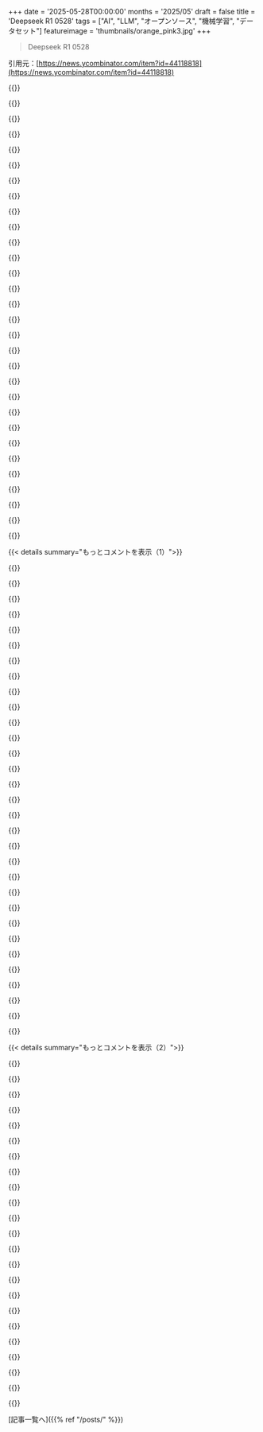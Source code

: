+++
date = '2025-05-28T00:00:00'
months = '2025/05'
draft = false
title = 'Deepseek R1 0528'
tags = ["AI", "LLM", "オープンソース", "機械学習", "データセット"]
featureimage = 'thumbnails/orange_pink3.jpg'
+++

> Deepseek R1 0528

引用元：[https://news.ycombinator.com/item?id=44118818](https://news.ycombinator.com/item?id=44118818)




{{<matomeQuote body="おー、早くもOpenRouter経由で7つのプロバイダーから使えるようになったってさ！<br>https：//openrouter.ai/deepseek/deepseek-r1-0528/providersを見てみて。<br>元のDeepSeek R1の5月28日アップデート版で、OpenAI o1並みの性能だけど、オープンソースで推論トークンも完全に公開されてるんだ。<br>パラメータは671Bで、推論時には37Bがアクティブになるらしいよ。<br>完全にオープンソースのモデルなんだって。" userName="jacob019" createdAt="2025/05/28 22:31:27" color="#ff33a1">}}




{{<matomeQuote body="でも、何で学習されたかのソース素材は不明っぽいよね？<br>だから、ソースから再現できるっていうよりは、ウェイトが公開されてるってことかな。<br>「Open R1」ってプロジェクトを覚えてるんだけど、前回チェックした時は独自の学習素材リスト集めに取り組んでたんだ。<br>活動してるみたいだけど、どこまで進んだかは分からないや。<br>https：//github.com/huggingface/open-r1" userName="jazzyjackson" createdAt="2025/05/28 23:22:12" color="#785bff">}}




{{<matomeQuote body="そういう区別を気にする人って少ないと思うんだ。<br>オープンソースかそうじゃないかっていう区別は、たいてい商業利用できるかってとこに行き着くでしょ。<br>君が言ってるのは単に再現不可能ってことで、それは完全に正しいけど別の問題だよ。" userName="make3" createdAt="2025/05/29 00:42:25" color="#ff5c5c">}}




{{<matomeQuote body="でもソースはどこなの？<br>バイナリの塊しか見えないんだけど、何をもってオープンソースなの？" userName="piperswe" createdAt="2025/05/29 00:47:56" color="#785bff">}}




{{<matomeQuote body="入力データセットのリストを公開するのって、基本的には不可能じゃない？<br>どの研究所も莫大な量の著作権のある素材を使ってるのは公然の秘密だよ。<br>データ、ウェイト、コード全部がオープンなモデルを作ろうって動きもいくつかあるけど、どれも最先端の性能には到達してないんだ。" userName="pradn" createdAt="2025/05/29 01:40:20" color="#ff33a1">}}




{{<matomeQuote body="ウェイトこそがソースだよ。<br>ウェイトにコンパイルされたわけじゃないし。<br>直接学習されたんだから。<br>でも、君が言いたいことは分かるよ。<br>学習パイプラインとソースデータセットが利用できる方が、もっとオープンだよね。" userName="jacob019" createdAt="2025/05/29 03:00:35" color="">}}




{{<matomeQuote body="僕はウェイトの方がバイナリっぽいと思うな。<br>学習パイプラインがコンパイラで、学習データセットがソースっていう方がしっくりくる。" userName="timschmidt" createdAt="2025/05/29 04:30:35" color="">}}




{{<matomeQuote body="でも、その例えはすごく不完全だと思うな。<br>だって、プログラムみたいにゼロから再構築できるわけじゃないし、学習プロセスだってどうせ再現できないでしょ。<br>それにしたって、Open Source Initiativeが長年かけて相談した結果によると、データ全体の開示は必要だってさ。<br>https：//opensource.org/ai" userName="reedciccio" createdAt="2025/05/29 07:24:30" color="#785bff">}}




{{<matomeQuote body="それはオープンソースじゃないってば！<br>https：//www.downloadableisnotopensource.org/" userName="fragmede" createdAt="2025/05/28 23:31:25" color="">}}




{{<matomeQuote body="＞学習プロセス、なんか再現できないっぽいね<br>学習プロセスは完全な決定論的だよ。ただのアルゴリズムだし。同じデータ突っ込めば同じウェイト出てくるって。もし計算コストの話なら、昔のコンパイラもそうだったんだよ。20年もすれば、今のモデルだってスマホで学習できるようになってるって。" userName="timschmidt" createdAt="2025/05/29 07:26:34" color="#ff5c5c">}}




{{<matomeQuote body="俺の脳みそだって、大量の著作物で学習されてるし。一部はほぼそのまま丸暗記してるのもあるし。読んだり見たり聞いたりした著作物の名前、いっぱい挙げられるよ。<br>まあ、俺の脳みそはオープンソースじゃないけど、もし脳のスナップショット撮って公開する技術ができても、たぶん違法じゃないと思うんだよね。オープンソースにするなら。<br>でも、これって”ソース”を脳みそって定義した場合だけ”再現可能”って言える話だけどね。学習した全データじゃなくてさ。" userName="ratamacue" createdAt="2025/05/29 18:49:47" color="">}}




{{<matomeQuote body="＞一部はほぼそのまま丸暗記してるのもあるし<br>君（人間）が著作権法に違反したら、法的手段取られる可能性あるでしょ。<br>君ひとりでできる損害なんて限られてるけど、AIは複製コストが安いから損害の規模が違うんだよ。<br>能力とか、法的な意思決定をする人たちを惑わす動機とか、人間とAIには他にもたくさんの違いがあるしね。" userName="overfeed" createdAt="2025/05/29 19:22:43" color="">}}




{{<matomeQuote body="仮に著作物で学習するのがOKだとしても、データのダンプをそのまま提供するのはほぼ確実にダメでしょ。" userName="rcxdude" createdAt="2025/05/29 08:11:49" color="">}}




{{<matomeQuote body="データダンプなんていらないよ、学習に使ったデータソースのURLとかリストするだけでいいんだって。<br>俺が知る限り、LAIONの学習データセットはそうやって公開されてたし。" userName="alpaca128" createdAt="2025/05/29 08:38:10" color="#785bff">}}




{{<matomeQuote body="＞学習に使われたソース、何も情報ないみたいだけど、そうだよね？<br>知りたいんだけどさ、その情報知って誰か何か”役に立つ”ことしてるの？別に誰でも気軽にモデル学習できるわけじゃないしさ・・" userName="behnamoh" createdAt="2025/05/29 00:11:55" color="">}}




{{<matomeQuote body="ウェイトをファインチューンして、自分なりのモデル出すことができるじゃん。<br>例えば、Qwenベースで出てきてる特殊なサードパーティモデル全部見てみ？<br>”オープンソース”はここでは言葉が違うかも。彼らが言ってるのは”このウェイトをいじって再配布できるよ”って意味だよ。" userName="otabdeveloper4" createdAt="2025/05/29 05:39:56" color="#ff5733">}}




{{<matomeQuote body="AI/MLのオープンソースは超複雑で、コード、データ、ウェイトとか色々ある。点数評価必要だね。DeepSeekはOpenAIよりマシ（7/10 vs 0/10）。みんな汚いデータで学習してるから、合法的なオープンデータはまだ。合成かロボット収集データが主流になるかもね。" userName="echelon" createdAt="2025/05/29 00:50:08" color="#ff33a1">}}




{{<matomeQuote body="OpenAIが出してるモデルよりは”ソース”が多いってことだろ。" userName="behnamoh" createdAt="2025/05/29 00:10:56" color="">}}




{{<matomeQuote body="古くなったURLとか本のタイトルリストを渡されて、ユーザーが自分でOCRしてモデル再現しろって言われても、あんまり役に立たないみたいだね。" userName="anonymoushn" createdAt="2025/05/29 09:32:45" color="">}}




{{<matomeQuote body="クローズドソースのプログラムだってリバースエンジニアリングしたり改造したりできるじゃん（ゲームのmodとか見てみれば？）。ウェイトってソースデータがコンパイルされたみたいなもんだよ。" userName="yetihehe" createdAt="2025/05/29 06:44:05" color="">}}




{{<matomeQuote body="OLMoとかPythiaくらいのサイズのLLMの訓練プロセスが決定論的だって言う研究ある？教えてくんない？" userName="reedciccio" createdAt="2025/05/29 07:52:26" color="">}}




{{<matomeQuote body="多分、初期のウェイトはランダムだから、全く同じようには二度と訓練されないはずだよ。モデルに訓練データを食わせる順番もランダムな要素を加えるだろうね。モデル訓練はコンパイラを走らせるより植物を育てるのに近い感じかな。" userName="willmarch" createdAt="2025/05/29 08:16:46" color="">}}




{{<matomeQuote body="AIの損害論はわかるけど、良い面も見てよ。AIはAGIやASIへの道を開いて、2050年代には産業革命みたいに人類の富を激増やせるかもしれないんだぜ？それを邪魔するなんて、何のため？今の僕らは昔の王様よりずっと豊か。Disney株主だって、そうでなかった場合より暮らし向きが良いんだよ。" userName="ljosifov" createdAt="2025/05/30 10:37:06" color="#38d3d3">}}




{{<matomeQuote body="データセットはWebクローラーで集められてるけど、それがどう保存されて再配布されるかについては何も教えてくれないよね？" userName="bee_rider" createdAt="2025/05/29 19:48:33" color="">}}




{{<matomeQuote body="それだって決定論的なアルゴリズムだよ。ランダムなデータとか訓練データを食わせる順番だって、出力を決めるデータの一部なんだから。だから、全く同じやり方で二度やれば、全く同じ出力が得られるはずだよ。" userName="timschmidt" createdAt="2025/05/29 08:18:23" color="">}}




{{<matomeQuote body="非決定性がないって言う何かを教えてくんない？僕がLLM訓練で読んだ非決定性の唯一の原因は浮動小数点エラーで、それはちゃんと理解されてて簡単に回避できるはずだけど。" userName="timschmidt" createdAt="2025/05/29 07:56:14" color="">}}




{{<matomeQuote body="＞2050年代の知能革命を邪魔するのは損じゃない？でも超知能で人類の富が増えるって決めつけるのはおかしいよ。歴史見ると人間は技術で仲間を搾取してきたじゃん。人間は”犬の富”とか全然気にしないんだから。" userName="overfeed" createdAt="2025/05/30 19:02:05" color="#ff33a1">}}




{{<matomeQuote body="今のベンチマークって無駄な努力っぽい。特定のテストに過学習してるだけで、汎化できてない感じ。Hugging faceのリーダーボード上位もオープンソースモデルのファインチューニング版が多いけど、そんなに使われてないみたいだし。" userName="chvid" createdAt="2025/05/28 20:29:45" color="">}}




{{<matomeQuote body="そうじゃないベンチマークも結構あるよ。<br>－ live benchmarks (livebench, livecodebench, matharena, SWE-rebenchとか)<br>－ 構造が決まってないベンチマーク（ゲームとか人間評価＜balrog, videogamebench, arena＞）<br>－ 既存の答えがないベンチマーク（putnambench, frontiermath）もある程度はね。人を雇って解かせたり、ベンチマーク開発者に賄賂送ったりもできるって言えるかもしれないけど、ずっと複雑だよ。将来のデータ汚染に対応しないベンチマークのほとんどはあまり役に立たないってのは本当。残念ながらHLEはそれをちょっと無視してた（汚染テスト用に隠しセットを追加する計画らしいけど、答えが出回ったらもう終わりだと思うな）。あのコンセプトはすごく好きだったんだけどね。追記: 確かに、これらのベンチマークはモデル能力のごく一部にしか焦点を当ててないのは本当。それ以外のことは”vibe check”するしかないね。" userName="EvgeniyZh" createdAt="2025/05/28 21:35:13" color="#38d3d3">}}




{{<matomeQuote body="君に同意だよ。チェスみたいに有効なベンチマークもあるけど、狭いしLLMは専門モデルに勝てない。一番ダメなのは訓練データに漏れるQAベンチマーク。大手ですらスコアのためにモデルを操作してる疑いがある。欠陥ベンチマークをまとめて”2%良い”とか言っても無意味。結局”vibe check”頼みだけど、理想は二重盲検で人間評価者グループに評価させること。でもめっちゃ金かかるし、結果も気に入られないかもね。" userName="chvid" createdAt="2025/05/29 07:48:47" color="#45d325">}}




{{< details summary="もっとコメントを表示（1）">}}

{{<matomeQuote body="＞狭いベンチマーク＜に反論。Nethack, Doom, Zelda, codeforces/atcoder難問、putnam証明、github PRみたいなタスクをこなせるモデルは”より広い”知能があると思うよ。環境や検証しやすさで限定されるけど、めちゃ狭くはないし、LLM以外で得意なのないしね（一部ゲーム除く）。＜br＞＞人間評価グループ＜は君がarenaを発明したってこと。arenaはユーザーバイアスとかクエリの質でSNR高くないんだよね。MathArenaみたいに専門家評価の小さなarenaがたくさんできるかも。AIに金流れ続けるならね。" userName="EvgeniyZh" createdAt="2025/05/29 08:29:26" color="#ff5733">}}




{{<matomeQuote body="発明じゃなくて、科学的評価（再現性、インセンティブなし）を説明しただけ。ちゃんとやってるとこはないね。誇大広告ばかり。＜br＞広範ベンチマークも、モデルが”mixtures of experts”でタスクごとにサブシステム選んでるだけなら、広範な知能じゃないかも。＜br＞Deepseekはオープンソースモデルのリーダーだと思う。ローカルモデルとAPIモデルは比較しにくい。中国製なのは政治的で話が難しくなるけど、逆の立場ならアメリカを批判してたはず。" userName="chvid" createdAt="2025/05/29 11:01:37" color="#785bff">}}




{{<matomeQuote body="＞問題を見て、それを任せるサブシステムを選ぶ仕組みがあるんだ。チェスならチェスプログラムを起動？詩なら詩ジェネレーターを起動？＜br＞いや、それMixture-of-Expertsの手法としてはあまり良い説明じゃないよ。名前が悪かったんだね。”この部分は詩が得意、ここはプログラミングに最適、ここは数学、ここはゲーム、ここは言語翻訳、みたいに意識的に重みが分けられてるわけじゃないから。" userName="CamperBob2" createdAt="2025/05/30 02:55:25" color="">}}




{{<matomeQuote body="＞発明しようとしてたんじゃなくて、科学的・客観的アプローチなら当然やること（健全な実験、再現性、金銭的インセンティブなし）を説明しただけ＜br＞でもそれってarenaとかmatharenaがやってることとどう違うの？＜br＞＞そういうのは、チェスプレイヤーも詩人も知ってる人が広範な知能を持ってるっていうのと同じくらい、広範な知能を示してるわけじゃないんだよ。＜br＞これらの問題は、それ自体がいくらか広範な知能を必要とするっていうのが主張なんだ。他の何もできないのに特定のタスクに特化してるのとは違ってね。" userName="EvgeniyZh" createdAt="2025/05/29 15:38:17" color="">}}




{{<matomeQuote body="そうだね、32Kトークン超えるとベンチマークって全部ダメになるんだよね。長距離依存性（ほとんどのプログラミングで必要なとこ）に焦点を当てたベンチマークってほとんど見たことないな。" userName="behnamoh" createdAt="2025/05/29 00:13:08" color="">}}




{{<matomeQuote body="いろんなモデル試したけど、自分の経験と合うベンチマークはここだけだよ： https://livebench.ai/#/" userName="lossolo" createdAt="2025/05/28 21:09:33" color="">}}




{{<matomeQuote body="livebenchは昔は良かったけど、今はネタレベルだよ。Gemini flashがProとsonnet 3.7よりコーディングで良いなんてありえないし。変な結果の始まりでしかないね。" userName="ribelo" createdAt="2025/05/29 00:17:22" color="">}}




{{<matomeQuote body="FlashがProよりコーディングで良いの？まじか…後でいくつか試してみるね。<br>気になったんだけど、どうやってそれを評価したの？" userName="pdimitar" createdAt="2025/05/29 06:50:04" color="">}}




{{<matomeQuote body="親コメントはlivebenchがもうダメなベンチマークだよって例としてFlash＞Proの結果を挙げてるんだと思うよ。新しいFlashは良いけど、Pro 05-06が弱体化してからは、本来Proがもっと良かったはずなのに（03-25版 RIP）、両モデルの性能差が縮まった感じ。livebenchの順位は間違ってるかもだけど、FlashがSonnet 3.7と同じコーディング力っていうのは多分合ってる。" userName="code_biologist" createdAt="2025/05/29 08:25:00" color="#45d325">}}




{{<matomeQuote body="ありがとう、めっちゃ参考になるわ。<br>無知晒すんだけどさ、Pro 05-06がナーフってどういう意味？" userName="pdimitar" createdAt="2025/05/29 08:27:20" color="">}}




{{<matomeQuote body="＞公開済みの特定のテストに合わせてモデルを過度に調整して、汎用性を上げることに集中しない<br>SATとか他の標準テストのこと、まさにそれって感じだね" userName="halyconWays" createdAt="2025/05/29 00:21:43" color="">}}




{{<matomeQuote body="SATってIQと0.82から0.86の相関があるんだよね。で、俺はIQって知能を判断するのにすごく役立つと思うんだ。<br>https://gwern.net/doc/iq/high/smpy/2004-frey.pdf" userName="Mistletoe" createdAt="2025/05/29 02:30:12" color="">}}




{{<matomeQuote body="認知機能の診断テストと一緒に使うなら有用な診断ツールだよ。でも、このスレッドの論点としてはさ、順位付けの方法としては全然良くないことで有名だよね。" userName="tptacek" createdAt="2025/05/29 04:12:20" color="">}}




{{<matomeQuote body="Artificial Analysisだけが安定した情報源だよ。HF Leaderboardみたいな他のは見ない方が良い。<br>https://artificialanalysis.ai/" userName="kbumsik" createdAt="2025/05/28 23:38:56" color="#ff5733">}}




{{<matomeQuote body="ここに”Overall”とか”Median”スコアを示す表があるんだけど、具体的に何をテストしたかの情報がないんだよね。最新モデルとだいたい同じくらいに見えるけど、コスト面でメリットがあって、ただオリジナルのr1みたいに遅いのが欠点（思考トークン多い？）。<br>https://www.reddit.com/media?url=https%3A%2F%2Fpreview.redd...." userName="z2" createdAt="2025/05/28 20:51:36" color="#ff5c5c">}}




{{<matomeQuote body="Livecodebenchのリーダーボードにも載ってるね。O4 Miniと同じくらいの性能だよ。これ見てみて。 https://livecodebench.github.io/leaderboard.html" userName="xelos" createdAt="2025/05/28 21:18:15" color="#38d3d3">}}




{{<matomeQuote body="Deepseekって、だいたいモデル公開の1日後くらいに論文出すのがいつものパターンだと思うんだよね。なんで少し待って発表とか調整しないんだろう。ニュース見てるとちょっと混乱するよね。" userName="swyx" createdAt="2025/05/28 20:26:55" color="">}}




{{<matomeQuote body="正直、これってマジですごいやり方だよね。ちゃんと話題作ろうとか気にしてないみたい。" userName="Destiner" createdAt="2025/05/28 20:36:17" color="">}}




{{<matomeQuote body="俺が知ってる限り、DeepSeekって中国のヘッジファンドの個人的なプロジェクトみたいなもんなんじゃないの？OpenAIとかAnthropic、Googleに比べたら、話題作りたい理由なんて全然ないよね。" userName="wyre" createdAt="2025/05/28 21:47:09" color="#45d325">}}




{{<matomeQuote body="キミが言ってる人たち（OpenAIとかね）は、別に自分たちで話題作る必要なんてないんだよ。みんなが勝手に盛り上げてくれるから。DeepSeekもR1出してからこの仲間入りした感じだね。GenAIってホントにデカい話だからさ、新しい技術を無理やり売り込まなくても、みんな自分から探しに来るんだよ。" userName="TeMPOraL" createdAt="2025/05/28 22:15:45" color="#ff5733">}}




{{<matomeQuote body="まあ、OpenAIはさ、しょっちゅう金集めたり資金調達したりしてるじゃん。『バズ』って言葉が違うなら、『神秘性』かな？だって、『コモディティ化が進んで、どんどん価格競争で底辺に向かう分野』なんて言ってたら何十億ドルも集まらないからね。Sam Altmanは『AGIはもうすぐそこ！』とか『全世界のGDPが市場規模になるんだ！』って信じ込ませたいんだよ。" userName="janalsncm" createdAt="2025/05/29 01:26:32" color="#45d325">}}




{{<matomeQuote body="OpenAIは、『AIといえばうち！』って思われ続けるために、自分らを大げさに宣伝して話題作りに必死なんだよ。他の会社は全部真似してるだけって見られたいんだ。そういう見られ方が、彼らの価値であり、最大の強み（堀）なんだ。" userName="wongarsu" createdAt="2025/05/28 22:45:49" color="#38d3d3">}}




{{<matomeQuote body="他のとこがどんだけ速攻で追いついてきたか見れば、それ（OpenAIがリードしてるって話）がウソなのも明らかだよね。実際、一番使えるAIソフト、つまり一番役に立つやつはOpenAIのじゃないし。Claudeの方がずっと信用できるよ。" userName="ktallett" createdAt="2025/05/28 23:11:10" color="#38d3d3">}}




{{<matomeQuote body="OpenAIのブランド力が一般の人にどんだけ強いかを示してるね。彼らはもうChatGPTで大成功したんだ。その名前は一般の人にとってLLMと同義語みたいになってる。ChatGPTが何かはみんな知ってるけど、ClaudeとかGeminiを知ってる人は少ない。Deepseekの方がNVidia株の件で知られてるかもね。それでも普通の人は、これらを『別のChatGPT』、『GoogleのChatGPT』、『中国のChatGPT』って見てる。この認識は結構しぶといよ。" userName="TeMPOraL" createdAt="2025/05/29 06:13:26" color="#ff33a1">}}




{{<matomeQuote body="なんか同じような雰囲気感じるね、うん。関係がどんだけ近いか考えたら、これDeepSeekからのワザとな合図かも、って思っても全然驚かないな。" userName="aibrother" createdAt="2025/05/28 19:31:17" color="">}}




{{<matomeQuote body="Deepseekがさあ、なんかすごいアプデをさ、全然大げさなことしないでさ、ふつうに出してくるの超好きなんだよね。" userName="willchen" createdAt="2025/05/28 18:24:19" color="">}}




{{<matomeQuote body="正直聞きたいんだけど、どうやってこれがすごい改善ってわかるの？どっかにベンチマークでもある？" userName="doctoboggan" createdAt="2025/05/28 19:01:48" color="#785bff">}}




{{<matomeQuote body="もしすごいアプデだったらFireShipが動画出すっしょ。草" userName="KeyBoardG" createdAt="2025/05/28 20:23:53" color="">}}




{{<matomeQuote body="FireShipかー、あのチャンネルすっかり忘れてたわ。ちょっとAI関連のニュースがあるとすぐ”ビッグニュース!!!”ってやるから、YouTubeにおすすめしないでって頼んだんだよね。動画の中身薄いし事実誤認多いし。あれ見てても「最新情報追えてるぞ」って勘違いするくらいしか役に立たないよ。" userName="sundarurfriend" createdAt="2025/05/29 07:34:52" color="">}}




{{<matomeQuote body="FireShipってさ、いつでも一番面白いテック系コンテンツ作ってるチャンネルの一つだよね。" userName="mxkopy" createdAt="2025/05/29 14:30:03" color="">}}

{{</details>}}




{{< details summary="もっとコメントを表示（2）">}}

{{<matomeQuote body="まあ、もし好きならどうぞ。俺も数年前は好きだったんだけど、最近は面白くも情報量もなくってさ。ジョークとかミームも使い回しばっかだし、テック系の内容もリサーチ甘いし。なんか「とりあえず動画出しとこ」みたいなコンテンツにしか思えなくなってきたんだよね。" userName="sundarurfriend" createdAt="2025/05/29 20:20:10" color="">}}




{{<matomeQuote body="OpenAIがいつもやってることとかAnthropicが最近やり始めたことより、よっぽどマシ。新しいモデルがヤバいとか、脱走しようとしたとか、メインフレームハッキングしようとしたとか、なんか複雑なストーリーばっかじゃん。" userName="therein" createdAt="2025/05/29 00:49:42" color="">}}




{{<matomeQuote body="マジ？それは知らなかったな。新しいLLM出す時に「もうAGIに近いぞ」って匂わせるのが最近の新しい煽り方なの？いいね！" userName="camkego" createdAt="2025/05/29 05:50:28" color="">}}




{{<matomeQuote body="Anthropicが「警告」したらしいよ、Claude 4は賢すぎて、もしめっちゃ非道徳的なことしてたら、端末とか使えるツール使って（どこから呼び出してるかによるけど）、地元の当局に連絡しようとするんだってさ。" userName="IceWreck" createdAt="2025/05/29 21:37:32" color="#ff5733">}}




{{<matomeQuote body="WeChatで発表したと思うよ。" userName="ilaksh" createdAt="2025/05/28 20:36:35" color="">}}




{{<matomeQuote body="俺も好きだけど、せめていくつかベンチマークの数値が欲しいな。" userName="modeless" createdAt="2025/05/28 19:04:31" color="">}}




{{<matomeQuote body="Nvidiaが決算発表する日と一緒だしね。まあ偶然だと思うよ、ブラザー。" userName="hd4" createdAt="2025/05/28 18:41:54" color="">}}




{{<matomeQuote body="うん、タイミング変だよね。決算結果でどれだけお金が動くか考えたら、これちょっとでも相場操縦しようとする動きかもね。" userName="margorczynski" createdAt="2025/05/28 19:03:51" color="">}}




{{<matomeQuote body="彼らはヘッジファンドから資金提供されてると思うんだよね。だから偶然なんてないよ、きっと。" userName="consumer451" createdAt="2025/05/28 19:19:55" color="#ff33a1">}}




{{<matomeQuote body="より良い製品を出すことが本当に”相場操縦”なのかな？俺には普通の、良い競争に見えるけど。" userName="rwmj" createdAt="2025/05/28 21:03:57" color="">}}




{{<matomeQuote body="”相場操縦”になるのは、地政学的な敵が競争相手になった時だけだよ。" userName="FirmwareBurner" createdAt="2025/05/28 21:40:23" color="">}}




{{<matomeQuote body="先週出すのと今日出すのとで、市場にどう影響するっていうのさ？" userName="Maxatar" createdAt="2025/05/28 19:20:23" color="">}}




{{<matomeQuote body="市場にどう影響するかはっきり言うのは難しいけど、確かdeepseekが初めて出た時、Nvidiaの株価は大打撃を受けたんだよね。みんながNvidiaのハードウェアなしでも高性能なLLMsを開発できるって気づいたからさ。" userName="doctoboggan" createdAt="2025/05/28 19:24:23" color="#ff5733">}}




{{<matomeQuote body="反応はGPUクラスターなしでSOTAを訓練できるってことかと思ってたけど、あれは大げさだったと思うな。deepseekが示したのは効率的なやり方。もし非NvidiaのGPUで訓練されてたら大ごとだけど、発表はないみたい。" userName="jimmyl02" createdAt="2025/05/28 19:39:20" color="#ff33a1">}}




{{<matomeQuote body="計画調整には時間がかかるからさ。影響は主に企業がより安価なGPUで済むって気づいたことだと思う。同じ結果に少なく済むのは即座の勝利。<br>もう一つの影響は「中国の無名チームが低予算で西洋大手をごぼう抜き？」ってサプライズ。投資家の仮定を覆したこの出来事に、市場は不確実性で反応したんだ。" userName="TeMPOraL" createdAt="2025/05/28 22:27:58" color="#ff5733">}}




{{<matomeQuote body="Deepseekってさ、今のところ全部Nvidiaのハードで学習してんだよね。v3なんて抽象の部分でマジでNVIDIA H800を2048台使ったって書いてあるし。ほら、ここにリンクあるよ<br>https://arxiv.org/html/2505.09343v1" userName="lexandstuff" createdAt="2025/05/29 01:16:31" color="#45d325">}}




{{<matomeQuote body="ぶっちゃけ、「”DeepSeekがNvidiaをぶっ壊した”」みたいな話、あれマジで意味不明だよね。DeepSeekだって学習にNvidiaのハードめっちゃ使ってるし。ていうか、オープンなモデル出すことで、世界中の人が推論のために今まで以上にNvidiaのチップ必要としてんじゃん。" userName="hbbio" createdAt="2025/05/29 01:47:19" color="#45d325">}}




{{<matomeQuote body="俺の知ってる限りだと、APACの企業はHuawei GPUsに数百万ドルも使ってんの。効率はそんなに良くないかもだけど、地政学的に安定してるって見られてるんだよね（特にあの地域だと）。DeepSeekのおかげで、多くの経営層に「”Good”は”Good enough”」ってことと、供給停止のリスクが低い代替手段があるって証明された感じ。事実は違うかもだけど、そういう話になってる。" userName="lvturner" createdAt="2025/05/29 02:59:53" color="#ff5c5c">}}




{{<matomeQuote body="あー、俺もそこの話知ってるよ、住んでるからね！ハードウェアはマジすごいけど、CANNはまだCUDAには敵わないかな。" userName="hbbio" createdAt="2025/05/29 11:48:54" color="">}}




{{<matomeQuote body="操作ばっかだよな…<br>「”報道によると、Trump氏が中国へのチップ販売停止を命じたとのことで、テック・チップソフトウェア株が急落”」 — https://www.cnbc.com/2025/05/28/chip-software-trump-china.ht..." userName="belter" createdAt="2025/05/28 19:56:36" color="#ff5733">}}




{{<matomeQuote body="単純な疑問なんだけどさ：一般人がこのモデルをたとえめっちゃ遅くても使うのに、ハードウェア的に何が必要？ていうか、賢い人の魔法（エンチャントされた数字をくっつけるとか）なしで、俺たち一般向けに小さくするのってそもそも可能なの？" userName="transcriptase" createdAt="2025/05/28 18:23:10" color="">}}




{{<matomeQuote body="たぶんOpenRouterで無料で使えるようになるんじゃないかな。OpenRouterにはもうDeepSeek V3の685Bパラメータモデルが無料で置いてあるよ。<br>https://openrouter.ai/deepseek/deepseek-chat-v3-0324:free" userName="hu3" createdAt="2025/05/28 18:33:57" color="#38d3d3">}}

{{</details>}}



[記事一覧へ]({{% ref "/posts/" %}})
